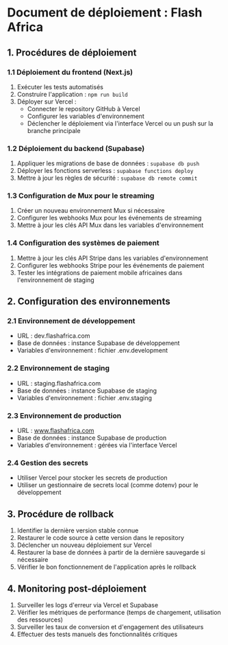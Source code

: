 # Document de déploiement : Flash Africa

## 1. Procédures de déploiement

### 1.1 Déploiement du frontend (Next.js)
1. Exécuter les tests automatisés
2. Construire l'application : `npm run build`
3. Déployer sur Vercel :
   - Connecter le repository GitHub à Vercel
   - Configurer les variables d'environnement
   - Déclencher le déploiement via l'interface Vercel ou un push sur la branche principale

### 1.2 Déploiement du backend (Supabase)
1. Appliquer les migrations de base de données : `supabase db push`
2. Déployer les fonctions serverless : `supabase functions deploy`
3. Mettre à jour les règles de sécurité : `supabase db remote commit`

### 1.3 Configuration de Mux pour le streaming
1. Créer un nouveau environnement Mux si nécessaire
2. Configurer les webhooks Mux pour les événements de streaming
3. Mettre à jour les clés API Mux dans les variables d'environnement

### 1.4 Configuration des systèmes de paiement
1. Mettre à jour les clés API Stripe dans les variables d'environnement
2. Configurer les webhooks Stripe pour les événements de paiement
3. Tester les intégrations de paiement mobile africaines dans l'environnement de staging

## 2. Configuration des environnements

### 2.1 Environnement de développement
- URL : dev.flashafrica.com
- Base de données : instance Supabase de développement
- Variables d'environnement : fichier .env.development

### 2.2 Environnement de staging
- URL : staging.flashafrica.com
- Base de données : instance Supabase de staging
- Variables d'environnement : fichier .env.staging

### 2.3 Environnement de production
- URL : www.flashafrica.com
- Base de données : instance Supabase de production
- Variables d'environnement : gérées via l'interface Vercel

### 2.4 Gestion des secrets
- Utiliser Vercel pour stocker les secrets de production
- Utiliser un gestionnaire de secrets local (comme dotenv) pour le développement

## 3. Procédure de rollback

1. Identifier la dernière version stable connue
2. Restaurer le code source à cette version dans le repository
3. Déclencher un nouveau déploiement sur Vercel
4. Restaurer la base de données à partir de la dernière sauvegarde si nécessaire
5. Vérifier le bon fonctionnement de l'application après le rollback

## 4. Monitoring post-déploiement

1. Surveiller les logs d'erreur via Vercel et Supabase
2. Vérifier les métriques de performance (temps de chargement, utilisation des ressources)
3. Surveiller les taux de conversion et d'engagement des utilisateurs
4. Effectuer des tests manuels des fonctionnalités critiques
